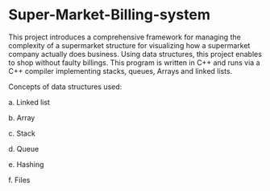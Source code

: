# Super-Market-Billing-system
This project introduces a comprehensive framework for managing the complexity of a supermarket structure for visualizing how a supermarket company actually does business. Using data structures, this project enables to shop without faulty billings. This program is written in C++ and runs via a C++ compiler implementing stacks, queues, Arrays and linked lists.

Concepts of data structures used:

a.	Linked list

b.	Array

c.	Stack

d.	Queue

e.	Hashing

f.	Files


